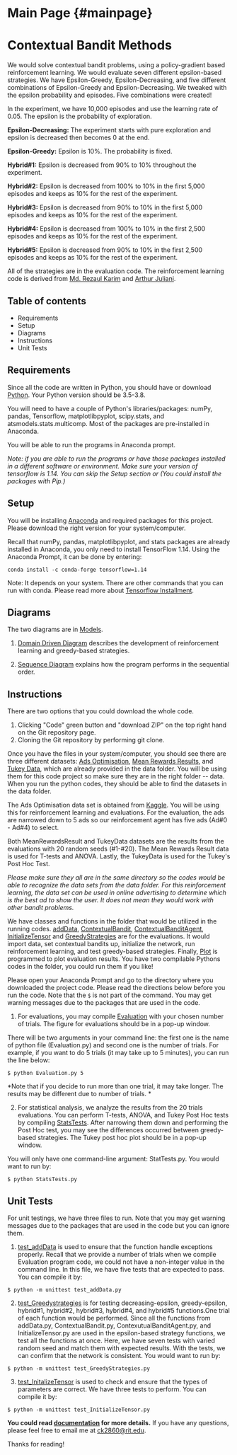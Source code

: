 Main Page {#mainpage}
=========

# Contextual Bandit Methods
We would solve contextual bandit problems, using a policy-gradient based reinforcement learning. We would evaluate seven different epsilon-based strategies. We have Epsilon-Greedy, Epsilon-Decreasing, and five different combinations of Epsilon-Greedy and Epsilon-Decreasing. We tweaked with the epsilon probability and episodes.  Five combinations were created! 

In the experiment, we have 10,000 episodes and use the learning rate of 0.05. The epsilon is the probability of exploration.

**Epsilon-Decreasing:** The experiment starts with pure exploration and epsilon is decreased then becomes 0 at the end.

**Epsilon-Greedy:** Epsilon is 10%. The probability is fixed.

**Hybrid#1:** Epsilon is decreased from 90% to 10% throughout the experiment. 

**Hybrid#2:** Epsilon is decreased from 100% to 10% in the first 5,000 episodes and keeps as 10% for the rest of the experiment.

**Hybrid#3:** Epsilon is decreased from 90% to 10% in the first 5,000 episodes and keeps as 10% for the rest of the experiment.

**Hybrid#4:** Epsilon is decreased from 100% to 10% in the first 2,500 episodes and keeps as 10% for the rest of the experiment.

**Hybrid#5:** Epsilon is decreased from 90% to 10% in the first 2,500 episodes and keeps as 10% for the rest of the experiment.

All of the strategies are in the evaluation code. The reinforcement learning code is derived from [Md. Rezaul Karim](https://www.oreilly.com/library/view/tensorflow-powerful-predictive/9781789136913/) and [Arthur Juliani](https://medium.com/emergent-future/simple-reinforcement-learning-with-tensorflow-part-1-5-contextual-bandits-bff01d1aad9c). 

## Table of contents
* Requirements
* Setup
* Diagrams
* Instructions
* Unit Tests

## Requirements
Since all the code are written in Python, you should have or download [Python](https://www.python.org/downloads/).  Your Python version should be 3.5-3.8.

You will need to have a couple of Python's libraries/packages: numPy, pandas, Tensorflow, matplotlibpyplot, scipy.stats, and atsmodels.stats.multicomp. Most of the packages are pre-installed in Anaconda.

You will be able to run the programs in Anaconda prompt. 

*Note: if you are able to run the programs or have those packages installed in a different software or environment. Make sure your version of tensorflow is 1.14. You can skip the Setup section or  (You could install the packages with Pip.)*
                                            
## Setup
You will be installing [Anaconda](http://anaconda.com/downloads) and required packages for this project. 
Please download the right version for your system/computer.
 
Recall that numPy, pandas,  matplotlibpyplot, and stats packages are already installed in Anaconda, you only need to install TensorFlow 1.14. Using the Anaconda Prompt, it can be done by entering:

```
conda install -c conda-forge tensorflow=1.14
```
Note: It depends on your system. There are other commands that you can run with conda. Please read more about [Tensorflow Installment](https://anaconda.org/conda-forge/tensorflow). 

## Diagrams
The two diagrams are in [Models](https://github.com/ck2860/MidtermCode-CondyKan/tree/master/models).

1. [Domain Driven Diagram](https://github.com/ck2860/MidtermCode-CondyKan/blob/master/models/DomainModel-Midterm.png) describes the development of reinforcement learning and greedy-based strategies.  

2. [Sequence Diagram](https://github.com/ck2860/MidtermCode-CondyKan/blob/master/models/SequenceDiagram-Midterm.png) explains how the program performs in the sequential order. 

## Instructions

There are two options that you could download the whole code. 
1. Clicking "Code" green button and "download ZIP" on the top right hand on the Git repository page. 
2. Cloning the Git repository by performing git clone. 

Once you have the files in your system/computer, you should see there are three different datasets: [Ads Optimisation](https://github.com/ck2860/MidtermCode-CondyKan/blob/master/data/Ads_Optimisation.csv), [Mean Rewards Results](https://github.com/ck2860/MidtermCode-CondyKan/blob/master/data/MeanRewardsResult.csv), and [Tukey Data](https://github.com/ck2860/MidtermCode-CondyKan/blob/master/data/TukeyData.csv), which are already provided in the data folder. You will be using them for this code project so make sure they are in the right folder -- data. When you run the python codes, they should be able to find the datasets in the data folder. 
 
The Ads Optimisation data set is obtained from [Kaggle](https://www.kaggle.com/akram24/ads-ctr-optimisation).  You
will be using this for reinforcement learning and evaluations. For the evaluation, the ads are narrowed down to 5
ads so our reinforcement agent has five ads (Ad#0 - Ad#4) to select.
 
Both MeanRewardsResult and TukeyData datasets are the results from the evaluations with 20 random seeds (#1-#20). The Mean Rewards Result data is used for T-tests and ANOVA. Lastly, the TukeyData is used for the Tukey's Post Hoc Test. 

*Please make sure they all are in the same directory so the codes would be able to recognize the data sets from the data folder. For this reinforcement learning, the data set can be used in online advertising to determine which is the best ad to show the user. It does not mean they would work with other bandit problems.*

We have classes and functions in the folder that would be utilized in the running codes. [addData](https://github.com/ck2860/MidtermCode-CondyKan/blob/master/addData.py), [ContextualBandit](https://github.com/ck2860/MidtermCode-CondyKan/blob/master/ContextualBandit.py), [ContextualBanditAgent](https://github.com/ck2860/MidtermCode-CondyKan/blob/master/ContextualBanditAgent.py), [InitializeTensor](https://github.com/ck2860/MidtermCode-CondyKan/blob/master/InitializeTensor.py) and [GreedyStrategies](https://github.com/ck2860/MidtermCode-CondyKan/blob/master/GreedyStrategies.py) are for the evaluations. It would import data, set contextual bandits up, initialize the network, run reinforcement learning, and test greedy-based strategies. Finally, [Plot](https://github.com/ck2860/MidtermCode-CondyKan/blob/master/Plot.py) is programmed to plot evaluation results. You have two compilable Pythons codes in the folder, you could run them if you like! 


Please open your Anaconda Prompt and go to the directory where you downloaded the project code. Please read the directions below before you run the code. Note that the ```$``` is not part of the command. You may get warning messages due to the packages that are used in the code. 

1. For evaluations, you may compile [Evaluation](https://github.com/ck2860/MidtermCode-CondyKan/blob/master/Evaluation.py) with your chosen number of trials. The figure for evaluations should be in a pop-up window.

There will be two arguments in your command line: the first one is the name of python file (Evaluation.py) and second one is the number of trials. For example, if you want to do 5 trials (it may take up to 5 minutes), you can run the line below: 
```
$ python Evaluation.py 5
```
*Note that if you decide to run more than one trial, it may take longer. The results may be different due to number of trials. *

2. For statistical analysis, we analyze the results from the 20 trials evaluations. You can perform T-tests, ANOVA, and Tukey Post Hoc tests by compiling [StatsTests](https://github.com/ck2860/MidtermCode-CondyKan/blob/master/StatsTests.py). After narrowing them down and performing the Post Hoc test, you may see the differences occurred between greedy-based strategies. The Tukey post hoc plot should be in a pop-up window. 

You will only have one command-line argument: StatTests.py. You would want to run by:
```
$ python StatsTests.py
```

## Unit Tests
For unit testings, we have three files to run. Note that you may get warning messages due to the packages that are used in the code but you can ignore them. 

1. [test_addData](https://github.com/ck2860/MidtermCode-CondyKan/blob/master/test_addData.py) is used to ensure that the function handle exceptions properly. Recall that we provide a number of trials when we compile Evaluation program code, we could not have a non-integer value in the command line.  In this file, we have five tests that are expected to pass. You can compile it by:

```
$ python -m unittest test_addData.py
```

2. [test_Greedystrategies](https://github.com/ck2860/MidtermCode-CondyKan/blob/master/test_GreedyStrategies.py) is for testing decreasing-epsilon, greedy-epsilon, hybrid#1, hybrid#2, hybrid#3, hybrid#4, and hybrid#5 functions.One trial of each function would be performed. Since all the functions from addData.py, ContextualBandit.py, ContexutualBanditAgent.py, and InitializeTensor.py are used in the epsilon-based strategy functions, we test all the functions at once. Here, we have seven tests with varied random seed and match them with expected results. With the tests, we can confirm that the network is consistent. You would want to run by:

```
$ python -m unittest test_GreedyStrategies.py
```

3. [test_InitalizeTensor](https://github.com/ck2860/MidtermCode-CondyKan/blob/master/test_InitializeTensor.py) is used to check and ensure that the types of parameters are correct. We have three tests to perform. You can compile it by: 

```
$ python -m unittest test_InitializeTensor.py
```

**You could read [documentation](https://ck2860.github.io/MidtermCode-CondyKan/) for more details.** If you have any questions, please feel free to email me at ck2860@rit.edu. 

Thanks for reading!
